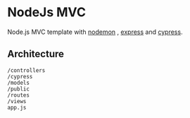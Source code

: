# NodeJs MVC

Node.js MVC template with [nodemon](https://www.npmjs.com/package/nodemon) , [express](https://www.npmjs.com/package/express) and [cypress](https://www.npmjs.com/package/cypress).

## Architecture

```
/controllers
/cypress
/models
/public
/routes
/views
app.js
```
